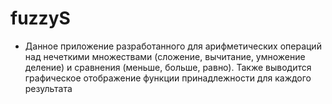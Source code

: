 # fuzzyS
- Данное приложение разработанного для арифметических операций над нечеткими множествами (сложение, вычитание, умножение деление) и сравнения (меньше, больше, равно). Также выводится графическое отображение функции принадлежности для каждого результата
